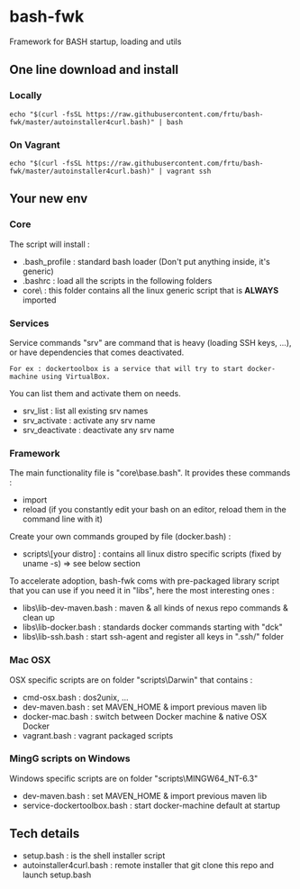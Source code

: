 # bash-fwk
Framework for BASH startup, loading and utils


## One line download and install
### Locally
	echo "$(curl -fsSL https://raw.githubusercontent.com/frtu/bash-fwk/master/autoinstaller4curl.bash)" | bash

### On Vagrant

	echo "$(curl -fsSL https://raw.githubusercontent.com/frtu/bash-fwk/master/autoinstaller4curl.bash)" | vagrant ssh


## Your new env

### Core

The script will install :

- .bash_profile : standard bash loader (Don't put anything inside, it's generic)
- .bashrc : load all the scripts in the following folders
- core\ : this folder contains all the linux generic script that is **ALWAYS** imported

### Services

Service commands "srv" are command that is heavy (loading SSH keys, ...), or have dependencies that comes deactivated.

    For ex : dockertoolbox is a service that will try to start docker-machine using VirtualBox.

You can list them and activate them on needs.

- srv_list : list all existing srv names
- srv_activate : activate any srv name
- srv_deactivate : deactivate any srv name 


### Framework

The main functionality file is "core\base.bash". It provides these commands : 

- import
- reload (if you constantly edit your bash on an editor, reload them in the command line with it)

Create your own commands grouped by file (docker.bash) :

- scripts\\[your distro] : contains all linux distro specific scripts (fixed by uname -s) => see below section

To accelerate adoption, bash-fwk coms with pre-packaged library script that you can use if you need it in "libs\", here the most interesting ones :

- libs\lib-dev-maven.bash : maven & all kinds of nexus repo commands & clean up
- libs\lib-docker.bash : standards docker commands starting with "dck"
- libs\lib-ssh.bash : start ssh-agent and register all keys in ".ssh/" folder


### Mac OSX

OSX specific scripts are on folder "scripts\Darwin\" that contains :

- cmd-osx.bash : dos2unix, ...
- dev-maven.bash : set MAVEN_HOME & import previous maven lib
- docker-mac.bash : switch between Docker machine & native OSX Docker
- vagrant.bash : vagrant packaged scripts

### MingG scripts on Windows

Windows specific scripts are on folder "scripts\MINGW64_NT-6.3\"

- dev-maven.bash : set MAVEN_HOME & import previous maven lib
- service-dockertoolbox.bash : start docker-machine default at startup


## Tech details
- setup.bash : is the shell installer script
- autoinstaller4curl.bash : remote installer that git clone this repo and launch setup.bash
